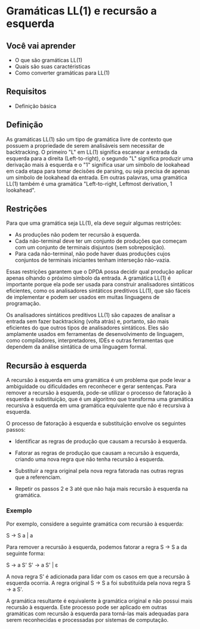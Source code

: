 
# Gramáticas LL(1) e recursão a esquerda

## Você vai aprender

- O que são gramáticas LL(1)
- Quais são suas caractéristicas
- Como converter gramáticas para LL(1)

## Requisitos

- Definição básica

## Definição

As gramáticas LL(1) são um tipo de gramática livre de contexto que possuem a propriedade de serem analisáveis sem necessitar de backtracking.
O primeiro "L" em LL(1) significa escanear a entrada da esquerda para a direita (Left-to-right), o segundo "L" significa produzir uma derivação mais à esquerda e o "1" 
significa usar um símbolo de lookahead em cada etapa para tomar decisões de parsing, ou seja precisa de apenas um símbolo de lookahead da entrada. Em outras
palavras, uma gramática LL(1) também é uma gramática "Left-to-right, Leftmost derivation, 1 lookahead".

## Restrições

Para que uma gramática seja LL(1), ela deve seguir algumas restrições:

- As produções não podem ter recursão à esquerda.
- Cada não-terminal deve ter um conjunto de produções que começam com um conjunto de terminais disjuntos (sem sobreposição).
- Para cada não-terminal, não pode haver duas produções cujos conjuntos de terminais iniciantes tenham interseção não-vazia.

Essas restrições garantem que o DPDA possa decidir qual produção aplicar apenas olhando o próximo símbolo da entrada. A 
gramática LL(1) é importante porque ela pode ser usada para construir analisadores sintáticos eficientes, como os analisadores 
sintáticos preditivos LL(1), que são fáceis de implementar e podem ser usados em muitas linguagens de programação.

Os analisadores sintáticos preditivos LL(1) são capazes de analisar a entrada sem fazer backtracking (volta atrás) e, portanto, 
são mais eficientes do que outros tipos de analisadores sintáticos. Eles são amplamente usados em ferramentas de desenvolvimento 
de linguagem, como compiladores, interpretadores, IDEs e outras ferramentas que dependem da análise sintática de uma linguagem formal.

## Recursão à esquerda

A recursão à esquerda em uma gramática é um problema que pode levar a ambiguidade ou dificuldades em reconhecer e gerar sentenças. 
Para remover a recursão à esquerda, pode-se utilizar o processo de fatoração à esquerda e substituição, que é um algoritmo que 
transforma uma gramática recursiva à esquerda em uma gramática equivalente que não é recursiva à esquerda.

O processo de fatoração à esquerda e substituição envolve os seguintes passos:

- Identificar as regras de produção que causam a recursão à esquerda.

- Fatorar as regras de produção que causam a recursão à esquerda, criando uma nova regra que não tenha recursão à esquerda.

- Substituir a regra original pela nova regra fatorada nas outras regras que a referenciam.

- Repetir os passos 2 e 3 até que não haja mais recursão à esquerda na gramática.

### Exemplo

Por exemplo, considere a seguinte gramática com recursão à esquerda:

S → S a | a

Para remover a recursão à esquerda, podemos fatorar a regra S → S a da seguinte forma:

S → a S'
S' → a S' | ε

A nova regra S' é adicionada para lidar com os casos em que a recursão à esquerda ocorria. A regra original S → S a foi substituída pela nova regra S → a S'.

A gramática resultante é equivalente à gramática original e não possui mais recursão à esquerda. Este processo pode ser aplicado em outras gramáticas com recursão à esquerda para torná-las mais adequadas para serem reconhecidas e processadas por sistemas de computação.

